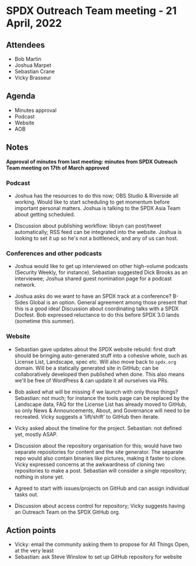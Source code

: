 # SPDX Outreach Team meeting - 21 April, 2022

## Attendees

* Bob Martin
* Joshua Marpet
* Sebastian Crane
* Vicky Brasseur

## Agenda

* Minutes approval
* Podcast
* Website
* AOB

## Notes

**Approval of minutes from last meeting: minutes from SPDX Outreach Team meeting on 17th of March approved**

### Podcast

* Joshua has the resources to do this now; OBS Studio & Riverside all working. Would like to start scheduling to get momentum before important personal matters. Joshua is talking to the SPDX Asia Team about getting scheduled.

* Discussion about publishing workflow: libsyn can post/tweet automatically; RSS feed can be integrated into the website. Joshua is looking to set it up so he's not a bottleneck, and any of us can host.

### Conferences and other podcasts

* Joshua would like to get up interviewed on other high-volume podcasts (Security Weekly, for instance). Sebastian suggested Dick Brooks as an interviewee; Joshua shared guest nomination page for a podcast network.

* Joshua asks do we want to have an SPDX track at a conference? B-Sides Global is an option. General agreement among those present that this is a good idea! Discussion about coordinating talks with a SPDX Docfest. Bob expressed reluctance to do this before SPDX 3.0 lands (sometime this summer).

### Website

* Sebastian gave updates about the SPDX website rebuild: first draft should be bringing auto-generated stuff into a cohesive whole, such as License List, Landscape, spec etc. Will also move back to `spdx.org` domain. Will be a statically generated site in GitHub; can be collaboratively developed then published when done. This also means we'll be free of WordPress & can update it all ourselves via PRs.

* Bob asked what will be missing if we launch with only those things? Sebastian: not much; for instance the tools page can be replaced by the Landscape data, FAQ for the License List has already moved to GitHub, so only News & Announcements, About, and Governance will need to be recreated. Vicky suggests a 'lift/shift' to GitHub then iterate.

* Vicky asked about the timeline for the project. Sebastian: not defined yet, mostly ASAP.

* Discussion about the repository organisation for this; would have two separate repositories for content and the site generator. The separate repo would also contain binaries like pictures, making it faster to clone. Vicky expressed concerns at the awkwardness of cloning two repositories to make a post. Sebastian will consider a single repository; nothing in stone yet.

* Agreed to start with issues/projects on GitHub and can assign individual tasks out.

* Discussion about access control for repository; Vicky suggests having an Outreach Team on the SPDX GitHub org.

## Action points

* Vicky: email the community asking them to propose for All Things Open, at the very least
* Sebastian: ask Steve Winslow to set up GitHub repository for website
